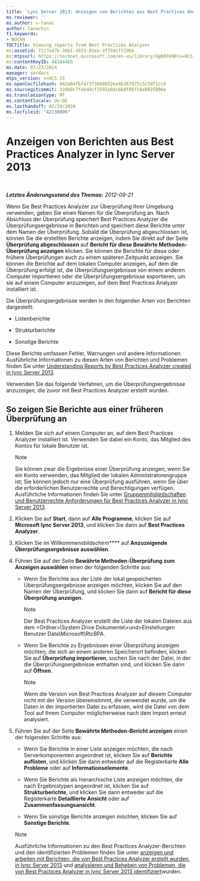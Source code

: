 ```yaml
---
title: 'Lync Server 2013: Anzeigen von Berichten aus Best Practices Analyzer'
ms.reviewer: ''
ms.author: v-lanac
author: lanachin
f1.keywords:
- NOCSH
TOCTitle: Viewing reports from Best Practices Analyzer
ms:assetid: 7217a47b-36b1-4923-81ea-df754cff29bb
ms:mtpsurl: https://technet.microsoft.com/en-us/library/Gg607690(v=OCS.15)
ms:contentKeyID: 48184465
ms.date: 07/23/2014
manager: serdars
mtps_version: v=OCS.15
ms.openlocfilehash: 842a04fbf47373060632ee4b367975c5c5df1cc6
ms.sourcegitcommit: 33db8c7febd4cf1591e8dcbbdfd6fc8e8925896e
ms.translationtype: MT
ms.contentlocale: de-DE
ms.lasthandoff: 02/19/2020
ms.locfileid: "42138096"
---
```

<div data-xmlns="http://www.w3.org/1999/xhtml">

<div class="topic" data-xmlns="http://www.w3.org/1999/xhtml" data-msxsl="urn:schemas-microsoft-com:xslt" data-cs="http://msdn.microsoft.com/">

<div data-asp="https://msdn2.microsoft.com/asp">

# <a name="viewing-reports-from-best-practices-analyzer-in-lync-server-2013"></a>Anzeigen von Berichten aus Best Practices Analyzer in lync Server 2013

</div>

<div id="mainSection">

<div id="mainBody">

<span> </span>

_**Letztes Änderungsstand des Themas:** 2012-09-21_

Wenn Sie Best Practices Analyzer zur Überprüfung Ihrer Umgebung verwenden, geben Sie einen Namen für die Überprüfung an. Nach Abschluss der Überprüfung speichert Best Practices Analyzer die Überprüfungsergebnisse in Berichten und speichert diese Berichte unter dem Namen der Überprüfung. Sobald die Überprüfung abgeschlossen ist, können Sie die erstellten Berichte anzeigen, indem Sie direkt auf der Seite **Überprüfung abgeschlossen** auf **Bericht für diese Bewährte Methoden-Überprüfung anzeigen** klicken. Sie können die Berichte für diese oder frühere Überprüfungen auch zu einem späteren Zeitpunkt anzeigen. Sie können die Berichte auf dem lokalen Computer anzeigen, auf dem die Überprüfung erfolgt ist, die Überprüfungsergebnisse von einem anderen Computer importieren oder die Überprüfungsergebnisse exportieren, um sie auf einem Computer anzuzeigen, auf dem Best Practices Analyzer installiert ist.

Die Überprüfungsergebnisse werden in den folgenden Arten von Berichten dargestellt:

  - Listenberichte

  - Strukturberichte

  - Sonstige Berichte

Diese Berichte umfassen Fehler, Warnungen und andere Informationen. Ausführliche Informationen zu diesen Arten von Berichten und Problemen finden Sie unter [Understanding Reports by Best Practices Analyzer created in lync Server 2013](lync-server-2013-understanding-reports-created-by-best-practices-analyzer.md).

Verwenden Sie das folgende Verfahren, um die Überprüfungsergebnisse anzuzeigen, die zuvor mit Best Practices Analyzer erstellt wurden.

<div>

## <a name="to-view-reports-from-a-previous-scan"></a>So zeigen Sie Berichte aus einer früheren Überprüfung an

1.  Melden Sie sich auf einem Computer an, auf dem Best Practices Analyzer installiert ist. Verwenden Sie dabei ein Konto, das Mitglied des Kontos für lokale Benutzer ist.
    
    > [!NOTE]  
    > Sie können zwar die Ergebnisse einer Überprüfung anzeigen, wenn Sie ein Konto verwenden, das Mitglied der lokalen Administratorengruppe ist; Sie können jedoch nur eine Überprüfung ausführen, wenn Sie über die erforderlichen Benutzerrechte und Berechtigungen verfügen. Ausführliche Informationen finden Sie unter <A href="lync-server-2013-group-memberships-and-user-rights-requirements-for-best-practices-analyzer.md">Gruppenmitgliedschaften und Benutzerrechte Anforderungen für Best Practices Analyzer in lync Server 2013</A>.

2.  Klicken Sie auf **Start**, dann auf **Alle Programme**, klicken Sie auf **Microsoft lync Server 2013**, und klicken Sie dann auf **Best Practices Analyzer**.

3.  Klicken Sie im Willkommensbildschirm**** auf **Anzuzeigende Überprüfungsergebnisse auswählen**.

4.  Führen Sie auf der Seite **Bewährte Methoden-Überprüfung zum Anzeigen auswählen** einen der folgenden Schritte aus:
    
      - Wenn Sie Berichte aus der Liste der lokal gespeicherten Überprüfungsergebnisse anzeigen möchten, klicken Sie auf den Namen der Überprüfung, und klicken Sie dann auf **Bericht für diese Überprüfung anzeigen**.
        
        > [!NOTE]  
        > Der Best Practices Analyzer erstellt die Liste der lokalen Dateien aus dem &lt;Ordner&gt;\\System Drive Dokumente\\&lt;und&gt;Einstellungen Benutzer Data\Microsoft\RtcBPA.
    
      - Wenn Sie Berichte zu Ergebnissen einer Überprüfung anzeigen möchten, die sich an einem anderen Speicherort befinden, klicken Sie auf **Überprüfung importieren**, suchen Sie nach der Datei, in der die Überprüfungsergebnisse enthalten sind, und klicken Sie dann auf **Öffnen**.
        
        > [!NOTE]  
        > Wenn die Version von Best Practices Analyzer auf diesem Computer nicht mit der Version übereinstimmt, die verwendet wurde, um die Daten in der importierten Datei zu erfassen, wird die Datei von dem Tool auf Ihrem Computer möglicherweise nach dem Import erneut analysiert.

5.  Führen Sie auf der Seite **Bewährte Methoden-Bericht anzeigen** einen der folgenden Schritte aus:
    
      - Wenn Sie Berichte in einer Liste anzeigen möchten, die nach Serverkomponenten angeordnet ist, klicken Sie auf **Berichte auflisten**, und klicken Sie dann entweder auf die Registerkarte **Alle Probleme** oder auf **Informationselemente**.
    
      - Wenn Sie Berichte als hierarchische Liste anzeigen möchten, die nach Ergebnistypen angeordnet ist, klicken Sie auf **Strukturberichte**, und klicken Sie dann entweder auf die Registerkarte **Detaillierte Ansicht** oder auf **Zusammenfassungsansicht**.
    
      - Wenn Sie sonstige Berichte anzeigen möchten, klicken Sie auf **Sonstige Berichte**.
    
    > [!NOTE]  
    > Ausführliche Informationen zu den Best Practices Analyzer-Berichten und den identifizierten Problemen finden Sie unter <A href="lync-server-2013-viewing-and-working-with-reports-created-by-best-practices-analyzer.md">anzeigen und arbeiten mit Berichten, die von Best Practices Analyzer erstellt wurden, in lync Server 2013</A> und <A href="lync-server-2013-analyzing-and-resolving-issues-identified-by-best-practices-analyzer.md">analysieren und Beheben von Problemen, die von Best Practices Analyzer in lync Server 2013 identifiziert</A>wurden.

</div>

</div>

</div>

</div>

</div>

